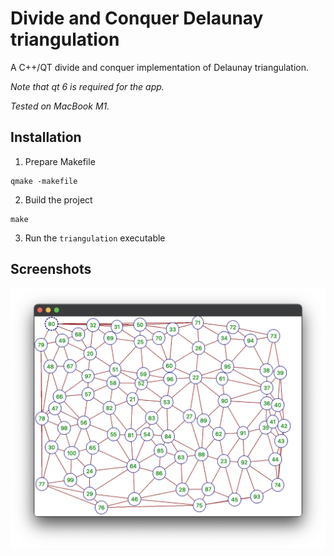 # Divide and Conquer Delaunay triangulation

A C++/QT divide and conquer implementation of Delaunay triangulation.

_Note that qt 6 is required for the app._

_Tested on MacBook M1._

## Installation

1. Prepare Makefile
```shell
qmake -makefile
```

2. Build the project
```shell
make
```

3. Run the `triangulation` executable

## Screenshots

![screenshot](screenshot.png)
